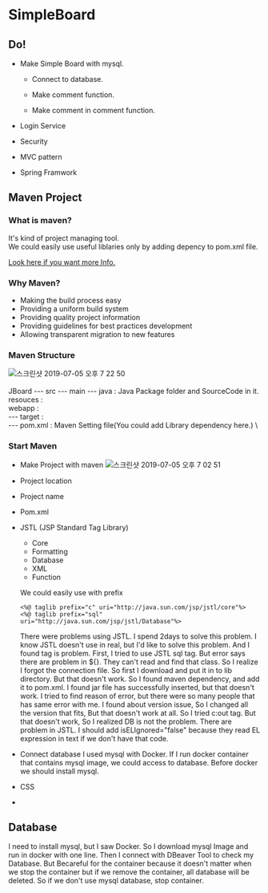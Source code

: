 # SimpleBoard

## Do!

- Make Simple Board with mysql.

    - Connect to database.

    - Make comment function.

    - Make comment in comment function.

- Login Service

- Security

- MVC pattern

- Spring Framwork

## Maven Project

### What is maven?
It's kind of project managing tool.\
We could easily use useful liblaries only by adding 
depency to pom.xml file.

[Look here if you want more Info.](https://maven.apache.org/what-is-maven.html)

### Why Maven?
- Making the build process easy
- Providing a uniform build system
- Providing quality project information
- Providing guidelines for best practices development
- Allowing transparent migration to new features

### Maven Structure
![스크린샷 2019-07-05 오후 7 22 50](https://user-images.githubusercontent.com/32008149/60716417-51d07600-9f5a-11e9-8ac3-a6e6d81adcf2.png)
\
\
JBoard --- src --- main --- java : Java Package folder and SourceCode in it.\
                            resouces : \
                            webapp : \
       --- target : \
       --- pom.xml : Maven Setting file(You could add Library dependency here.) \            


### Start Maven
- Make Project with maven
    ![스크린샷 2019-07-05 오후 7 02 51](https://user-images.githubusercontent.com/32008149/60715285-a1fa0900-9f57-11e9-92da-dd84b3248858.png)

- Project location

- Project name

- Pom.xml

- JSTL (JSP Standard Tag Library)
    - Core
    - Formatting
    - Database
    - XML
    - Function
    
    We could easily use with prefix
    ```
    <%@ taglib prefix="c" uri="http://java.sun.com/jsp/jstl/core"%>
    <%@ taglib prefix="sql" uri="http://java.sun.com/jsp/jstl/Database"%>
    ```
    There were problems using JSTL. I spend 2days to solve this problem. I know JSTL doesn't use in real, but I'd like to solve this problem. And I found tag is problem. First, I tried to use JSTL sql tag. But error says there are problem in ${}. They can't read and find that class. So I realize I forgot the connection file. So first I download and put it in to lib directory. But that doesn't work. So I found maven dependency, and add it to pom.xml. I found jar file has successfully inserted, but that doesn't work. I tried to find reason of error, but there were so many people that has same error with me. I found about version issue, So I changed all the version that fits, But that doesn't work at all. So I tried c:out tag. But that doesn't work, So I realized DB is not the problem. There are problem in JSTL. 
    I should add isELIgnored="false" because they read EL expression in text if we don't have that code.

- Connect database
    I used mysql with Docker. If I run docker container that contains mysql image, we could access to database. Before docker we should install mysql. 
- CSS

- 

## Database
I need to install mysql, but I saw Docker. So I download mysql Image and run in docker with one line. Then I connect with DBeaver Tool to 
check my Database. 
But Becareful for the container because it doesn't matter when we stop the container but if we remove the container, all database will be deleted.
So if we don't use mysql database, stop container.